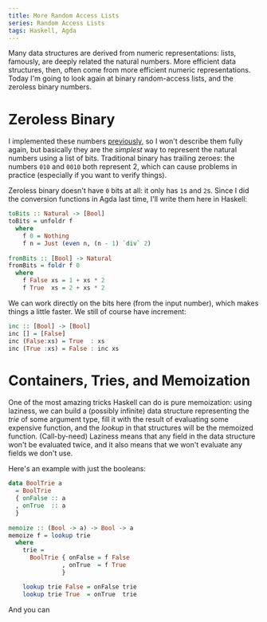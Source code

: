 ```yaml
---
title: More Random Access Lists
series: Random Access Lists
tags: Haskell, Agda
---
```


Many data structures are derived from numeric representations: lists, famously,
are deeply related the natural numbers.
More efficient data structures, then, often come from more efficient numeric
representations.
Today I'm going to look again at binary random-access lists, and the zeroless
binary numbers.

# Zeroless Binary

I implemented these numbers
[previously](2019-11-02-how-to-binary-random-access-list.html#6377), so I won't
describe them fully again, but basically they are the *simplest* way to
represent the natural numbers using a list of bits.
Traditional binary has trailing zeroes: the numbers `010` and `0010` both
represent 2, which can cause problems in practice (especially if you want to
verify things).

Zeroless binary doesn't have `0` bits at all: it only has `1`s and `2`s.
Since I did the conversion functions in Agda last time, I'll write them here in
Haskell:

```haskell
toBits :: Natural -> [Bool]
toBits = unfoldr f
  where
    f 0 = Nothing
    f n = Just (even n, (n - 1) `div` 2)
    
fromBits :: [Bool] -> Natural
fromBits = foldr f 0
  where
    f False xs = 1 + xs * 2
    f True  xs = 2 + xs * 2
```

We can work directly on the bits here (from the input number), which makes
things a little faster.
We still of course have increment:

```haskell
inc :: [Bool] -> [Bool]
inc [] = [False]
inc (False:xs) = True  : xs
inc (True :xs) = False : inc xs
```

# Containers, Tries, and Memoization

One of the most amazing tricks Haskell can do is pure memoization: using
laziness, we can build a (possibly infinite) data structure representing the
*trie* of some argument type, fill it with the result of evaluating some
expensive function, and the *lookup* in that structures will be the memoized
function.
(Call-by-need) Laziness means that any field in the data structure won't be
evaluated twice, and it also means that we won't evaluate any fields we don't
use.

Here's an example with just the booleans:

```haskell
data BoolTrie a
  = BoolTrie
  { onFalse :: a
  , onTrue  :: a
  }
  
memoize :: (Bool -> a) -> Bool -> a
memoize f = lookup trie
  where
    trie =
      BoolTrie { onFalse = f False
               , onTrue  = f True
               }

    lookup trie False = onFalse trie
    lookup trie True  = onTrue  trie
```

And you can 
